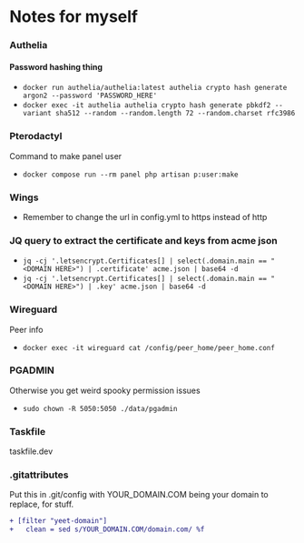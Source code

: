 # Notes for myself

### Authelia

#### Password hashing thing
- `docker run authelia/authelia:latest authelia crypto hash generate argon2 --password 'PASSWORD_HERE'`
- `docker exec -it authelia authelia crypto hash generate pbkdf2 --variant sha512 --random --random.length 72 --random.charset rfc3986`

### Pterodactyl

Command to make panel user
- `docker compose run --rm panel php artisan p:user:make`

### Wings

- Remember to change the url in config.yml to https instead of http

### JQ query to extract the certificate and keys from acme json

- `jq -cj '.letsencrypt.Certificates[] | select(.domain.main == "<DOMAIN HERE>") | .certificate' acme.json | base64 -d`
- `jq -cj '.letsencrypt.Certificates[] | select(.domain.main == "<DOMAIN HERE>") | .key' acme.json | base64 -d`

### Wireguard

Peer info

- `docker exec -it wireguard cat /config/peer_home/peer_home.conf`

### PGADMIN

Otherwise you get weird spooky permission issues
- `sudo chown -R 5050:5050 ./data/pgadmin`

### Taskfile

taskfile.dev

### .gitattributes

Put this in .git/config with YOUR_DOMAIN.COM being your domain to replace, for stuff.
```diff 
+ [filter "yeet-domain"]
+	clean = sed s/YOUR_DOMAIN.COM/domain.com/ %f
```